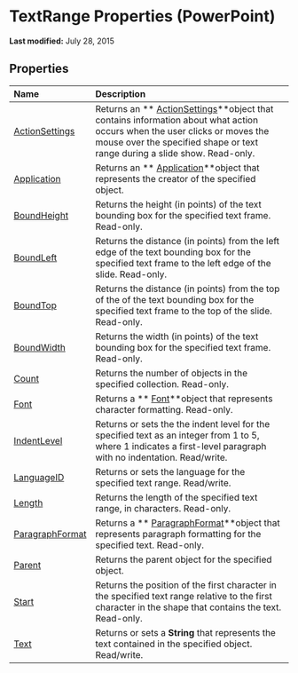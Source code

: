 
# TextRange Properties (PowerPoint)

 **Last modified:** July 28, 2015


## Properties



|**Name**|**Description**|
|:-----|:-----|
| [ActionSettings](7a66ca28-d6b9-2066-4c88-a04888d5ba1e.md)|Returns an  ** [ActionSettings](8914c203-6b8d-fa80-16ad-7015595657b7.md)**object that contains information about what action occurs when the user clicks or moves the mouse over the specified shape or text range during a slide show. Read-only.|
| [Application](53b4f6fc-7e1b-7045-e59d-eec668a75d3e.md)|Returns an  ** [Application](978c2b99-4271-b953-4283-73b5f3d96f41.md)**object that represents the creator of the specified object.|
| [BoundHeight](8f3b9947-5ee3-260d-3d44-0ad2da422724.md)|Returns the height (in points) of the text bounding box for the specified text frame. Read-only.|
| [BoundLeft](2641e084-6b6e-ff6e-c6a6-27cb84cbd4dd.md)|Returns the distance (in points) from the left edge of the text bounding box for the specified text frame to the left edge of the slide. Read-only.|
| [BoundTop](cfc3baec-06c4-da2f-a233-afcb5301302a.md)|Returns the distance (in points) from the top of the of the text bounding box for the specified text frame to the top of the slide. Read-only.|
| [BoundWidth](409d1c66-8956-cdd0-2328-f1cbe584f778.md)|Returns the width (in points) of the text bounding box for the specified text frame. Read-only.|
| [Count](9c514376-18ef-1eac-661a-c1fc46514b32.md)|Returns the number of objects in the specified collection. Read-only.|
| [Font](234c8843-3c0d-a425-0173-02c3910ba400.md)|Returns a  ** [Font](ad62daaa-01a5-36cc-5451-e0da0134ac95.md)**object that represents character formatting. Read-only.|
| [IndentLevel](3ba39fc4-6fc4-62ca-0e87-a7605d6c8bea.md)|Returns or sets the the indent level for the specified text as an integer from 1 to 5, where 1 indicates a first-level paragraph with no indentation. Read/write.|
| [LanguageID](f6744845-5125-239e-65d1-7db8dacdaecd.md)|Returns or sets the language for the specified text range. Read/write.|
| [Length](4eb64830-f8e4-5226-57c1-80df7f4bd39f.md)|Returns the length of the specified text range, in characters. Read-only.|
| [ParagraphFormat](41d3f0f3-70e3-ad1a-efcb-de849d4a03d4.md)|Returns a  ** [ParagraphFormat](15d495cf-16e2-5cfb-e99c-a551876e3a8a.md)**object that represents paragraph formatting for the specified text. Read-only.|
| [Parent](303cc0cf-8c1c-60af-648e-fea4d25abb36.md)|Returns the parent object for the specified object.|
| [Start](1e37b589-842e-b03b-09eb-a19ce03f6a72.md)|Returns the position of the first character in the specified text range relative to the first character in the shape that contains the text. Read-only.|
| [Text](c80c8b19-73e2-0820-abd6-c44f4b2644b2.md)|Returns or sets a  **String** that represents the text contained in the specified object. Read/write.|
